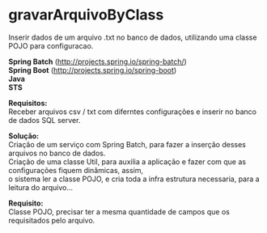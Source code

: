 # gravarArquivoByClass
Inserir dados de um arquivo .txt no banco de dados, utilizando uma classe POJO para configuracao.

<b>Spring Batch</b> (http://projects.spring.io/spring-batch/)<br>
<b>Spring Boot</b>  (http://projects.spring.io/spring-boot)<br>
<b>Java</b><br>
<b>STS</b>


<b>Requisitos:</b><br>
Receber arquivos csv / txt com diferntes configurações e inserir no banco de dados SQL server.

<b>Solução:</b><br>
Criação de um serviço com Spring Batch, para fazer a inserção desses arquivos no banco de dados.<br>
Criação de uma classe Util, para auxilia a aplicação e fazer com que as configurações fiquem dinâmicas, assim, <br>
o sistema ler a classe POJO, e cria toda a infra estrutura necessaria, para a leitura do arquivo...


<b>Requisito:</b><br>
Classe POJO, precisar ter a mesma quantidade de campos que os requisitados pelo arquivo.
